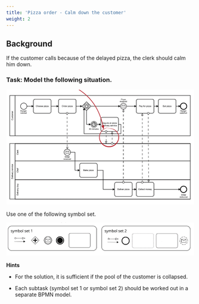 ```yaml
---
title: 'Pizza order - Calm down the customer'
weight: 2
---
```


## Background

If the customer calls because of the delayed pizza, the clerk should calm him down.

### Task: Model the following situation.

![Image alt](calmCustomer.png)

Use one of the following symbol set.

![Image alt](symbolSet.png)

**Hints**

* For the solution, it is sufficient if the pool of the customer is collapsed.

* Each subtask (symbol set 1 or symbol set 2) should be worked out in a separate BPMN model.